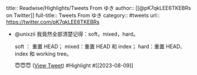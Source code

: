 title:: Readwise/Highlights/Tweets From ゆき
author:: [[@pK7qkLEE6TKEBRs on Twitter]]
full-title:: Tweets From ゆき
category:: #tweets
url:: https://twitter.com/pK7qkLEE6TKEBRs

- @unixzii 我竟然全部清楚记得：soft，mixed，hard。
  
  soft ： 重置 HEAD；
  mixed：重置 HEAD 和 index；
  hard：重置 HEAD、index 和 working tree。
  
  😇😇😇 ([View Tweet](https://twitter.com/pK7qkLEE6TKEBRs/status/1688938922716565504)) #Highlight #[[2023-08-09]]